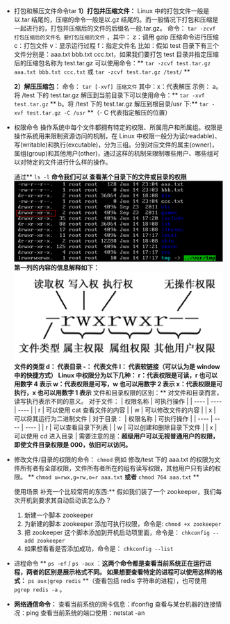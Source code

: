 - 打包和解压文件命令tar
  **1）打包并压缩文件：**
  Linux 中的打包文件一般是以.tar 结尾的，压缩的命令一般是以.gz 结尾的。而一般情况下打包和压缩是一起进行的，打包并压缩后的文件的后缀名一般.tar.gz。 命令： `tar -zcvf 打包压缩后的文件名 要打包压缩的文件` ，其中：
  z：调用 gzip 压缩命令进行压缩
  c：打包文件
  v：显示运行过程
  f：指定文件名
  比如：假如 test 目录下有三个文件分别是：aaa.txt bbb.txt ccc.txt，如果我们要打包 test 目录并指定压缩后的压缩包名称为 test.tar.gz 可以使用命令：** `tar -zcvf test.tar.gz aaa.txt bbb.txt ccc.txt` 或 `tar -zcvf test.tar.gz /test/` **
  
  **2）解压压缩包：**
  命令： `tar [-xvf] 压缩文件`
  其中：x：代表解压
  示例：
  a。将 /test 下的 test.tar.gz 解压到当前目录下可以使用命令：** `tar -xvf test.tar.gz` **
  b。将 /test 下的 test.tar.gz 解压到根目录/usr 下:** `tar -xvf test.tar.gz -C /usr` **（- C 代表指定解压的位置）
- 权限命令
  操作系统中每个文件都拥有特定的权限、所属用户和所属组。权限是操作系统用来限制资源访问的机制，在 Linux 中权限一般分为读(readable)、写(writable)和执行(excutable)，分为三组。分别对应文件的属主(owner)，属组(group)和其他用户(other)，通过这样的机制来限制哪些用户、哪些组可以对特定的文件进行什么样的操作。
  
  通过** `ls -l` **命令我们可以 查看某个目录下的文件或目录的权限
  ![image.png](../assets/image_1656750428853_0.png) 
  第一列的内容的信息解释如下：
  ![image.png](../assets/image_1656750325968_0.png)
  **文件的类型**
  d： 代表目录
  -： 代表文件
  l： 代表软链接（可以认为是 window 中的快捷方式）
  **Linux 中权限分为以下几种：**
  r：代表权限是可读，r 也可以用数字 4 表示
  w：代表权限是可写，w 也可以用数字 2 表示
  x：代表权限是可执行，x 也可以用数字 1 表示**
  文件和目录权限的区别：**
  对文件和目录而言，读写执行表示不同的意义。
  对于文件：
  | 权限名称 | 可执行操作 |
  | ---- | ---- | ---- |
  | r | 可以使用 cat 查看文件的内容 |
  | w | 可以修改文件的内容 |
  | x | 可以将其运行为二进制文件 |
  对于目录：
  | 权限名称 | 可执行操作 |
  | ---- | ---- | ---- |
  | r | 可以查看目录下列表 |
  | w | 可以创建和删除目录下文件 |
  | x | 可以使用 cd 进入目录 |
  需要注意的是：**超级用户可以无视普通用户的权限，即使文件目录权限是 000，依旧可以访问。**
- 修改文件/目录的权限的命令： 
  `chmod`
  例如
  修改/test 下的 aaa.txt 的权限为文件所有者有全部权限，文件所有者所在的组有读写权限，其他用户只有读的权限。
  ** `chmod u=rwx,g=rw,o=r aaa.txt` **或者** `chmod 764 aaa.txt` **
  
  使用场景
  补充一个比较常用的东西:**
  假如我们装了一个 zookeeper，我们每次开机到要求其自动启动该怎么办？
  1. 新建一个脚本 zookeeper
  2. 为新建的脚本 zookeeper 添加可执行权限，命令是: `chmod +x zookeeper`
  3. 把 zookeeper 这个脚本添加到开机启动项里面，命令是： `chkconfig --add zookeeper`
  4. 如果想看看是否添加成功，命令是： `chkconfig --list`
- 进程命令
  ** `ps -ef` / `ps -aux` ：**这两个命令都是查看当前系统正在运行进程，两者的区别是展示格式不同。
  如果想要查看特定的进程可以使用这样的格式：** `ps aux|grep redis` **（查看包括 redis 字符串的进程），也可使用 `pgrep redis -a` 。
- **网络通信命令：**
  查看当前系统的网卡信息：ifconfig
  查看与某台机器的连接情况：ping
  查看当前系统的端口使用：netstat -an